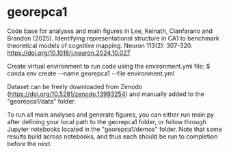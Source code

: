 # georepca1
Code base for analyses and main figures in Lee, Keinath, Cianfarano and Brandon (2025). Identifying representational structure in CA1 to benchmark theoretical models of cognitive mapping. Neuron 113(2): 307-320. https://doi.org/10.1016/j.neuron.2024.10.027


Create virtual environment to run code using the environment.yml file: $ conda env create --name georepca1 --file environment.yml

Dataset can be freely downloaded from Zenodo (https://doi.org/10.5281/zenodo.13993254) and manually added to the "georepca1/data" folder.

To run all main analyses and generate figures, you can either run main.py after defining your local path to the georepca1 folder, or follow through Jupyter notebooks located in the "georepca1/demos" folder.
Note that some results build across notebooks, and thus each should be run to completion before the next.
